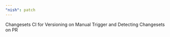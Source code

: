 ```yaml
---
"nish": patch
---
```


Changesets CI for Versioning on Manual Trigger and Detecting Changesets on PR
